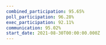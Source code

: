 ```yaml
---
combined_participation: 95.65%
poll_participation: 96.28%
exec_participation: 92.11%
communication: 95.02%
start_date: 2021-08-30T00:00:00.000Z
---
```

